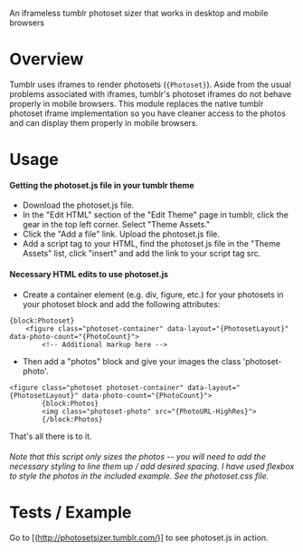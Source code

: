 An iframeless tumblr photoset sizer that works in desktop and mobile browsers

# Overview
Tumblr uses iframes to render photosets (`{Photoset}`).  Aside from the usual problems associated with iframes, tumblr's photoset iframes do not behave properly in mobile browsers.  This module replaces the native tumblr photoset iframe implementation so you have cleaner access to the photos and can display them properly in mobile browsers.

# Usage

#### Getting the photoset.js file in your tumblr theme
+ Download the photoset.js file.
+ In the "Edit HTML" section of the "Edit Theme" page in tumblr, click the gear in the top left corner.  Select "Theme Assets."
+ Click the "Add a file" link.  Upload the photoset.js file.
+ Add a script tag to your HTML, find the photoset.js file in the "Theme Assets" list, click "insert" and add the link to your script tag src.

#### Necessary HTML edits to use photoset.js
+ Create a container element (e.g. div, figure, etc.) for your photosets in your photoset block and add the following attributes:

```
{block:Photoset}
	<figure class="photoset-container" data-layout="{PhotosetLayout}" data-photo-count="{PhotoCount}">
		<!-- Additional markup here -->
```

+ Then add a "photos" block and give your images the class 'photoset-photo'.

```
<figure class="photoset photoset-container" data-layout="{PhotosetLayout}" data-photo-count="{PhotoCount}">
        {block:Photos}
        <img class="photoset-photo" src="{PhotoURL-HighRes}">
        {/block:Photos}
```
That's all there is to it.

###### Note that this script only sizes the photos -- you will need to add the necessary styling to line them up / add  desired spacing.  I have used flexbox to style the photos in the included example.  See the photoset.css file.

# Tests / Example
Go to [(http://photosetsizer.tumblr.com/)] to see photoset.js in action.
